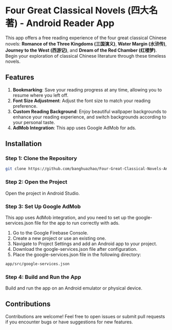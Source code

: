 # Four Great Classical Novels (四大名著) - Android Reader App

This app offers a free reading experience of the four great classical Chinese novels: **Romance of the Three Kingdoms (三国演义)**, **Water Margin (水浒传)**, **Journey to the West (西游记)**, and **Dream of the Red Chamber (红楼梦)**. Begin your exploration of classical Chinese literature through these timeless novels.

## Features

1. **Bookmarking**: Save your reading progress at any time, allowing you to resume where you left off.
2. **Font Size Adjustment**: Adjust the font size to match your reading preference.
3. **Custom Reading Background**: Enjoy beautiful wallpaper backgrounds to enhance your reading experience, and switch backgrounds according to your personal taste.
4. **AdMob Integration**: This app uses Google AdMob for ads.

## Installation

### Step 1: Clone the Repository

```bash
git clone https://github.com/banghuazhao/Four-Great-Classical-Novels-Android.git
```

### Step 2: Open the Project
Open the project in Android Studio.

### Step 3: Set Up Google AdMob
This app uses AdMob integration, and you need to set up the google-services.json file for the app to run correctly with ads.

1. Go to the Google Firebase Console.
2. Create a new project or use an existing one.
3. Navigate to Project Settings and add an Android app to your project.
4. Download the google-services.json file after configuration.
5. Place the google-services.json file in the following directory:
```bash
app/src/google-services.json
```
### Step 4: Build and Run the App
Build and run the app on an Android emulator or physical device.

## Contributions
Contributions are welcome! Feel free to open issues or submit pull requests if you encounter bugs or have suggestions for new features.

